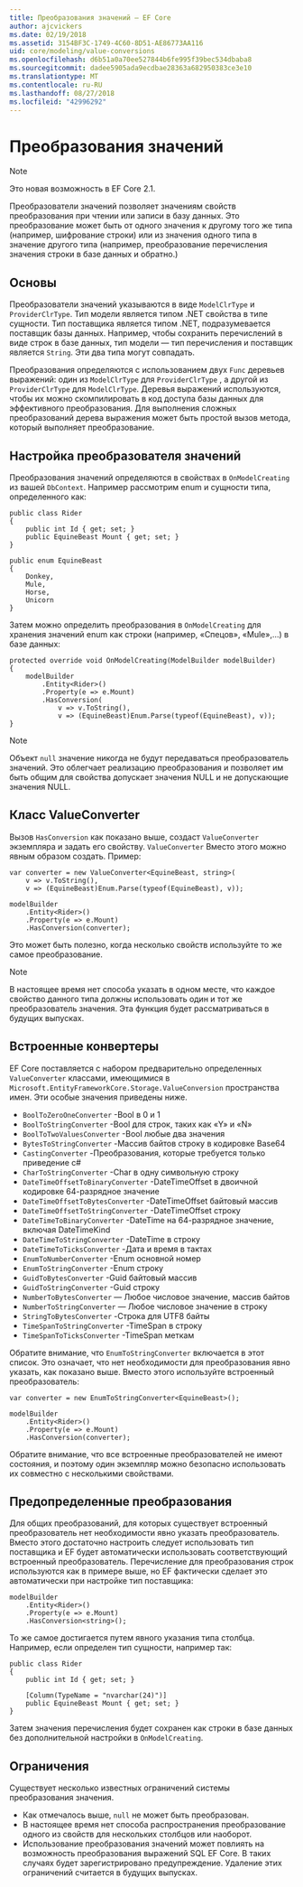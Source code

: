 ```yaml
---
title: Преобразования значений — EF Core
author: ajcvickers
ms.date: 02/19/2018
ms.assetid: 3154BF3C-1749-4C60-8D51-AE86773AA116
uid: core/modeling/value-conversions
ms.openlocfilehash: d6b51a0a70ee527844b6fe995f39bec534dbaba8
ms.sourcegitcommit: dadee5905ada9ecdbae28363a682950383ce3e10
ms.translationtype: MT
ms.contentlocale: ru-RU
ms.lasthandoff: 08/27/2018
ms.locfileid: "42996292"
---
```

# <a name="value-conversions"></a>Преобразования значений

> [!NOTE]  
> Это новая возможность в EF Core 2.1.

Преобразователи значений позволяет значениям свойств преобразования при чтении или записи в базу данных. Это преобразование может быть от одного значения к другому того же типа (например, шифрование строки) или из значения одного типа в значение другого типа (например, преобразование перечисления значения строки в базе данных и обратно.)

## <a name="fundamentals"></a>Основы

Преобразователи значений указываются в виде `ModelClrType` и `ProviderClrType`. Тип модели является типом .NET свойства в типе сущности. Тип поставщика является типом .NET, подразумевается поставщик базы данных. Например, чтобы сохранить перечислений в виде строк в базе данных, тип модели — тип перечисления и поставщик является `String`. Эти два типа могут совпадать.

Преобразования определяются с использованием двух `Func` деревьев выражений: один из `ModelClrType` для `ProviderClrType` , а другой из `ProviderClrType` для `ModelClrType`. Деревья выражений используются, чтобы их можно скомпилировать в код доступа базы данных для эффективного преобразования. Для выполнения сложных преобразований дерева выражения может быть простой вызов метода, который выполняет преобразование.

## <a name="configuring-a-value-converter"></a>Настройка преобразователя значений

Преобразования значений определяются в свойствах в `OnModelCreating` из вашей `DbContext`. Например рассмотрим enum и сущности типа, определенного как:
```Csharp
public class Rider
{
    public int Id { get; set; }
    public EquineBeast Mount { get; set; }
}

public enum EquineBeast
{
    Donkey,
    Mule,
    Horse,
    Unicorn
}
```
Затем можно определить преобразования в `OnModelCreating` для хранения значений enum как строки (например, «Спецов», «Mule»,...) в базе данных:
```Csharp
protected override void OnModelCreating(ModelBuilder modelBuilder)
{
    modelBuilder
        .Entity<Rider>()
        .Property(e => e.Mount)
        .HasConversion(
            v => v.ToString(),
            v => (EquineBeast)Enum.Parse(typeof(EquineBeast), v));
}
```
> [!NOTE]  
> Объект `null` значение никогда не будут передаваться преобразователь значений. Это облегчает реализацию преобразования и позволяет им быть общим для свойства допускает значения NULL и не допускающие значения NULL.

## <a name="the-valueconverter-class"></a>Класс ValueConverter

Вызов `HasConversion` как показано выше, создаст `ValueConverter` экземпляра и задать его свойству. `ValueConverter` Вместо этого можно явным образом создать. Пример:
```Csharp
var converter = new ValueConverter<EquineBeast, string>(
    v => v.ToString(),
    v => (EquineBeast)Enum.Parse(typeof(EquineBeast), v));

modelBuilder
    .Entity<Rider>()
    .Property(e => e.Mount)
    .HasConversion(converter);
```
Это может быть полезно, когда несколько свойств используйте то же самое преобразование.

> [!NOTE]  
> В настоящее время нет способа указать в одном месте, что каждое свойство данного типа должны использовать один и тот же преобразователь значения. Эта функция будет рассматриваться в будущих выпусках.

## <a name="built-in-converters"></a>Встроенные конвертеры

EF Core поставляется с набором предварительно определенных `ValueConverter` классами, имеющимися в `Microsoft.EntityFrameworkCore.Storage.ValueConversion` пространства имен. Эти особые значения приведены ниже.
* `BoolToZeroOneConverter` -Bool в 0 и 1
* `BoolToStringConverter` -Bool для строк, таких как «Y» и «N»
* `BoolToTwoValuesConverter` -Bool любые два значения
* `BytesToStringConverter` -Массив байтов строку в кодировке Base64
* `CastingConverter` -Преобразования, которые требуется только приведение c#
* `CharToStringConverter` -Char в одну символьную строку
* `DateTimeOffsetToBinaryConverter` -DateTimeOffset в двоичной кодировке 64-разрядное значение
* `DateTimeOffsetToBytesConverter` -DateTimeOffset байтовый массив
* `DateTimeOffsetToStringConverter` -DateTimeOffset строку
* `DateTimeToBinaryConverter` -DateTime на 64-разрядное значение, включая DateTimeKind
* `DateTimeToStringConverter` -DateTime в строку
* `DateTimeToTicksConverter` -Дата и время в тактах
* `EnumToNumberConverter` -Enum основной номер
* `EnumToStringConverter` -Enum строку
* `GuidToBytesConverter` -Guid байтовый массив
* `GuidToStringConverter` -Guid строку
* `NumberToBytesConverter` — Любое числовое значение, массив байтов
* `NumberToStringConverter` — Любое числовое значение в строку
* `StringToBytesConverter` -Строка для UTF8 байты
* `TimeSpanToStringConverter` -TimeSpan в строку
* `TimeSpanToTicksConverter` -TimeSpan меткам

Обратите внимание, что `EnumToStringConverter` включается в этот список. Это означает, что нет необходимости для преобразования явно указать, как показано выше. Вместо этого используйте встроенный преобразователь:
```Csharp
var converter = new EnumToStringConverter<EquineBeast>();

modelBuilder
    .Entity<Rider>()
    .Property(e => e.Mount)
    .HasConversion(converter);
```
Обратите внимание, что все встроенные преобразователей не имеют состояния, и поэтому один экземпляр можно безопасно использовать их совместно с несколькими свойствами.

## <a name="pre-defined-conversions"></a>Предопределенные преобразования

Для общих преобразований, для которых существует встроенный преобразователь нет необходимости явно указать преобразователь. Вместо этого достаточно настроить следует использовать тип поставщика и EF будет автоматически использовать соответствующий встроенный преобразователь. Перечисление для преобразования строк используются как в примере выше, но EF фактически сделает это автоматически при настройке тип поставщика:
```Csharp
modelBuilder
    .Entity<Rider>()
    .Property(e => e.Mount)
    .HasConversion<string>();
```
То же самое достигается путем явного указания типа столбца. Например, если определен тип сущности, например так:
```Csharp
public class Rider
{
    public int Id { get; set; }

    [Column(TypeName = "nvarchar(24)")]
    public EquineBeast Mount { get; set; }
}
```
Затем значения перечисления будет сохранен как строки в базе данных без дополнительной настройки в `OnModelCreating`.

## <a name="limitations"></a>Ограничения

Существует несколько известных ограничений системы преобразования значения.
* Как отмечалось выше, `null` не может быть преобразован.
* В настоящее время нет способа распространения преобразование одного из свойств для нескольких столбцов или наоборот.
* Использование преобразования значений может повлиять на возможность преобразования выражений SQL EF Core. В таких случаях будет зарегистрировано предупреждение.
Удаление этих ограничений считается в будущих выпусках.
